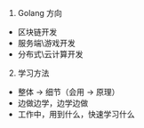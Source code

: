 1. Golang 方向
- 区块链开发
- 服务端\游戏开发
- 分布式\云计算开发

2. 学习方法
- 整体 -> 细节（会用 -> 原理）
- 边做边学，边学边做
- 工作中，用到什么，快速学习什么